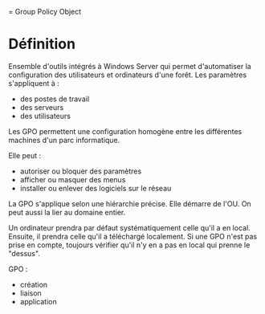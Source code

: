 = Group Policy Object

# Définition
Ensemble d'outils intégrés à Windows Server qui permet d'automatiser la configuration des utilisateurs et ordinateurs d'une forêt.
Les paramètres s'appliquent à : 
- des postes de travail
- des serveurs
- des utilisateurs

Les GPO permettent une configuration homogène entre les différentes machines d'un parc informatique. 


Elle peut : 
- autoriser ou bloquer des paramètres
- afficher ou masquer des menus
- installer ou enlever des logiciels sur le réseau

La GPO s'applique selon une hiérarchie précise. Elle démarre de l'OU.
On peut aussi la lier au domaine entier.

Un ordinateur prendra par défaut systématiquement celle qu'il a en local. Ensuite, il prendra celle qu'il a téléchargé localement. Si une GPO n'est pas prise en compte, toujours vérifier qu'il n'y en a pas en local qui prenne le "dessus".

GPO : 
- création
- liaison
- application


